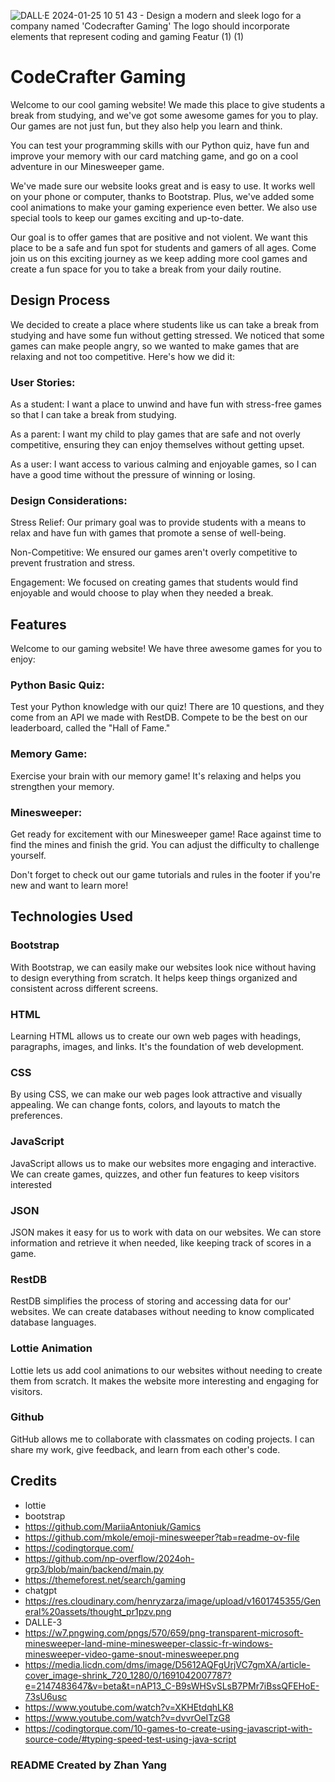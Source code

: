 <!-- Create By Zhan Yang -->

![DALL·E 2024-01-25 10 51 43 - Design a modern and sleek logo for a company named 'Codecrafter Gaming'  The logo should incorporate elements that represent coding and gaming  Featur (1) (1)](https://github.com/LiewZhanYang/FED-Assignment-2/assets/148023902/41012936-eed5-4c48-92ed-ca68bc649305)
# CodeCrafter Gaming

Welcome to our cool gaming website! We made this place to give students a break from studying, and we've got some awesome games for you to play. Our games are not just fun, but they also help you learn and think.

You can test your programming skills with our Python quiz, have fun and improve your memory with our card matching game, and go on a cool adventure in our Minesweeper game.

We've made sure our website looks great and is easy to use. It works well on your phone or computer, thanks to Bootstrap. Plus, we've added some cool animations to make your gaming experience even better. We also use special tools to keep our games exciting and up-to-date.

Our goal is to offer games that are positive and not violent. We want this place to be a safe and fun spot for students and gamers of all ages. Come join us on this exciting journey as we keep adding more cool games and create a fun space for you to take a break from your daily routine.

##  Design Process

We decided to create a place where students like us can take a break from studying and have some fun without getting stressed. We noticed that some games can make people angry, so we wanted to make games that are relaxing and not too competitive. Here's how we did it:

### User Stories:
As a student: I want a place to unwind and have fun with stress-free games so that I can take a break from studying.

As a parent: I want my child to play games that are safe and not overly competitive, ensuring they can enjoy themselves without getting upset.

As a user: I want access to various calming and enjoyable games, so I can have a good time without the pressure of winning or losing.

### Design Considerations:
Stress Relief: Our primary goal was to provide students with a means to relax and have fun with games that promote a sense of well-being.

Non-Competitive: We ensured our games aren't overly competitive to prevent frustration and stress.

Engagement: We focused on creating games that students would find enjoyable and would choose to play when they needed a break.

## Features
Welcome to our gaming website! We have three awesome games for you to enjoy:

### Python Basic Quiz:
Test your Python knowledge with our quiz! There are 10 questions, and they come from an API we made with RestDB. Compete to be the best on our leaderboard, called the "Hall of Fame."

### Memory Game:
Exercise your brain with our memory game! It's relaxing and helps you strengthen your memory.

### Minesweeper:
Get ready for excitement with our Minesweeper game! Race against time to find the mines and finish the grid. You can adjust the difficulty to challenge yourself.

Don't forget to check out our game tutorials and rules in the footer if you're new and want to learn more!






## Technologies Used
### Bootstrap
With Bootstrap, we can easily make our websites look nice without having to design everything from scratch. It helps keep things organized and consistent across different screens.
### HTML
Learning HTML allows us to create our own web pages with headings, paragraphs, images, and links. It's the foundation of web development.
### CSS
By using CSS, we can make our web pages look attractive and visually appealing. We can change fonts, colors, and layouts to match the preferences.
### JavaScript
JavaScript allows us to make our websites more engaging and interactive. We can create games, quizzes, and other fun features to keep visitors interested
### JSON
JSON makes it easy for us to work with data on our websites. We can store information and retrieve it when needed, like keeping track of scores in a game.
### RestDB
RestDB simplifies the process of storing and accessing data for our' websites. We can create databases without needing to know complicated database languages.
### Lottie Animation
Lottie lets us add cool animations to our websites without needing to create them from scratch. It makes the website more interesting and engaging for visitors.
### Github
GitHub allows me to collaborate with classmates on coding projects. I can share my work, give feedback, and learn from each other's code.


## Credits
* lottie
* bootstrap
* https://github.com/MariiaAntoniuk/Gamics
* https://github.com/mkole/emoji-minesweeper?tab=readme-ov-file
* https://codingtorque.com/
* https://github.com/np-overflow/2024oh-grp3/blob/main/backend/main.py
* https://themeforest.net/search/gaming
* chatgpt
* https://res.cloudinary.com/henryzarza/image/upload/v1601745355/General%20assets/thought_pr1pzv.png
* DALLE-3
* https://w7.pngwing.com/pngs/570/659/png-transparent-microsoft-minesweeper-land-mine-minesweeper-classic-fr-windows-minesweeper-video-game-snout-minesweeper.png
* https://media.licdn.com/dms/image/D5612AQFgUrjVC7gmXA/article-cover_image-shrink_720_1280/0/1691042007787?e=2147483647&v=beta&t=nAP13_C-B9sWHSvSLsB7PMr7iBssQFEHoE-73sU6usc
* https://www.youtube.com/watch?v=XKHEtdqhLK8
* https://www.youtube.com/watch?v=dvvrOeITzG8
* https://codingtorque.com/10-games-to-create-using-javascript-with-source-code/#typing-speed-test-using-java-script

### README Created by Zhan Yang



